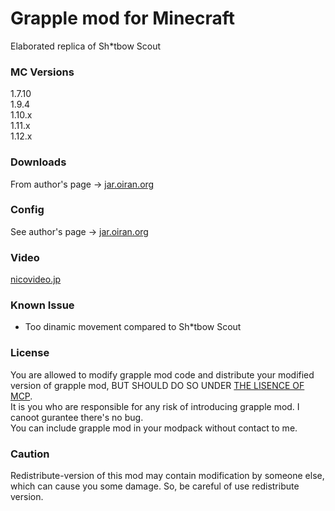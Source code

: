 # Grapple mod for Minecraft

Elaborated replica of Sh\*tbow Scout

### MC Versions
1.7.10   
1.9.4    
1.10.x   
1.11.x   
1.12.x  

### Downloads
From author's page -> [jar.oiran.org](http://jar.oiran.org/g/)

### Config
See author's page -> [jar.oiran.org](http://jar.oiran.org/g/#c)

### Video
[nicovideo.jp](http://www.nicovideo.jp/watch/sm31956875)

### Known Issue

* Too dinamic movement compared to Sh\*tbow Scout 

### License
You are allowed to modify grapple mod code and distribute your modified version of grapple mod, BUT SHOULD DO SO UNDER [THE LISENCE OF MCP](https://gist.github.com/Techcable/de37e364ab35194df3e8).   
It is you who are responsible for any risk of introducing grapple mod. I canoot gurantee there's no bug.   
You can include grapple mod in your modpack without contact to me.

### Caution
Redistribute-version of this mod may contain modification by someone else, which can cause you some damage. So, be careful of use redistribute version.

